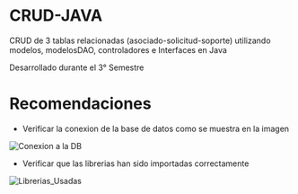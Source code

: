 # CRUD-JAVA
CRUD de 3 tablas relacionadas (asociado-solicitud-soporte) utilizando modelos, modelosDAO, controladores e Interfaces en Java

Desarrollado durante el 3° Semestre

# Recomendaciones
- Verificar la conexion de la base de datos como se muestra en la imagen

![Conexion a la DB](https://user-images.githubusercontent.com/50786070/174687886-a92938af-c381-4d4f-a9b2-3a2500d5fc84.PNG)

- Verificar que las librerias han sido importadas correctamente

![Librerias_Usadas](https://user-images.githubusercontent.com/50786070/174687914-1a33d2fe-051a-4e4e-a39d-2b659c7c0025.PNG)

